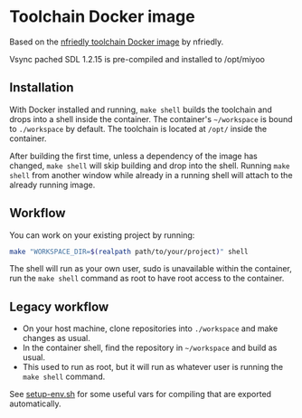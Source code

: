 # Toolchain Docker image

Based on the [nfriedly toolchain Docker image](https://github.com/nfriedly/miyoo-toolchain/) by nfriedly.

Vsync pached SDL 1.2.15 is pre-compiled and installed to /opt/miyoo

## Installation

With Docker installed and running, `make shell` builds the toolchain and drops into a shell inside the container. The container's `~/workspace` is bound to `./workspace` by default. The toolchain is located at `/opt/` inside the container.

After building the first time, unless a dependency of the image has changed, `make shell` will skip building and drop into the shell. Running `make shell` from another window while already in a running shell will attach to the already running image.

## Workflow

You can work on your existing project by running:

```bash
make "WORKSPACE_DIR=$(realpath path/to/your/project)" shell
```

The shell will run as your own user, sudo is unavailable within the container, run the `make shell` command as root to have root access to the container.

## Legacy workflow

- On your host machine, clone repositories into `./workspace` and make changes as usual.
- In the container shell, find the repository in `~/workspace` and build as usual.
- This used to run as root, but it will run as whatever user is running the `make shell` command.

See [setup-env.sh](./build/setup-env.sh) for some useful vars for compiling that are exported automatically.
